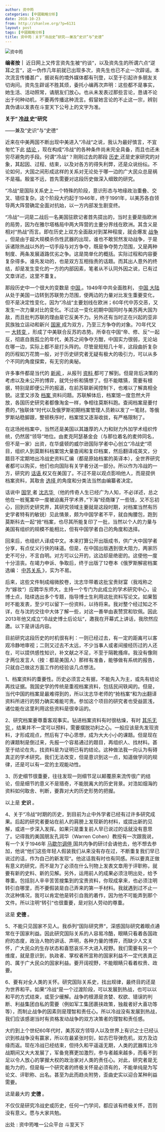 ```yaml
---
author: 资中筠
categories: [中國戰略分析]
date: 2018-10-23
from: http://zhanlve.org/?p=6131
layout: post
tags: [中國戰略分析]
title: 资中筠：关于“冷战史”研究——兼及“史识”与“史德”
---
```


<div id="entry">
<div class="at-above-post addthis_tool" data-url="http://zhanlve.org/?p=6131">
</div>
<p>
<img alt="资中筠" class="aligncenter" src="http://xgmyd.com/wp-content/uploads/2015/04/%E8%B5%84%E4%B8%AD%E7%AD%A01.jpg"/>
</p>
<p>
</p>
<p>
</p>
<p>
<span style="font-size: 12pt;">
<strong>
    编者按｜
   </strong>
   近日网上又传言资先生被”约谈”，以及资先生的所谓六点”逆耳之言”，这一伪作几年前就已出现多次，资先生也已不止一次辟谣。本次流言传播甚广，据说有的境外媒体都有刊登，以至于引起许多朋友关切询问。资先生辟谣不胜其烦，委托小编再次声明：这些都不是事实，她生活、活动照常，请朋友们放心。也从未发表过那些言论，恳请不论出于何种动机，不要再传播这种流言。假冒她言论的不止这一宗，辨别真伪请以发表在斗室天下公号上的文字为准。
  </span>
</p>
<p>
<span style="font-size: 12pt;">
<strong>
</strong>
</span>
</p>
<p>
<span style="font-size: 12pt;">
<strong>
    关于”
    <a class="st_tag internal_tag" href="https://www.bannedbook.org/bnews/tag/%E5%86%B7%E6%88%98/" rel="tag" title="标签 冷战 下的日志">
     冷战
    </a>
    史”研究
   </strong>
</span>
</p>
<p>
<span style="font-size: 12pt;">
   ——兼及”史识”与”史德”
  </span>
</p>
<p>
</p>
<p>
<span style="font-size: 12pt;">
   近来在中美两国不断出现中美进入”冷战”之说，我认为最好慎言，不宜匆忙下此
   <a class="st_tag internal_tag" href="https://www.bannedbook.org/bnews/tag/%E7%BB%93%E8%AE%BA/" rel="tag" title="标签 结论 下的日志">
    结论
   </a>
   ，现在构成”冷战”的各种条件尚未完全具备，而且也还未穷尽避免的手段。何谓”冷战”？刚刚过去的那段
   <a class="st_tag internal_tag" href="https://www.bannedbook.org/bnews/tag/%E5%8E%86%E5%8F%B2/" rel="tag" title="标签 历史 下的日志">
    历史
   </a>
   还是史家研究的对象，其起因、过程、结束，以及对各方的得失利弊，还是众说纷纭。不论如何，大国之间形成这样的关系对无论处于哪一边的广大民众总是祸不是福。殷鉴不远，首先需要对这段历史做深入细致的研究。
  </span>
</p>
<p>
</p>
<p>
<span style="font-size: 12pt;">
   ”冷战”是国际关系史上一个特殊的阶段，意识形态与地缘政治重叠、交叉、错综复杂。这个阶段大约起于1946年，终于1991年，以美苏各自领导两大阵营确定全面对抗始，以一方内部发生剧变终。
  </span>
</p>
<p>
</p>
<p>
<span style="font-size: 12pt;">
   “冷战”一词是二战后一名美国驻欧记者首先提出的，当时主要是指欧洲的局势，因为在雅尔塔格局中两大阵营的主要分界线在欧洲。其含义是相对”热战”而言。即在历史上双方全面敌对到某种程度，就会爆发
   <a class="st_tag internal_tag" href="https://www.bannedbook.org/bnews/tag/%E6%88%98%E4%BA%89/" rel="tag" title="标签 战争 下的日志">
    战争
   </a>
   。但是由于超大规模杀伤性武器的出现，谁也不敢贸然发动战争，于是诉诸除热战以外的一切手段与对方争夺，既是争夺势力范围，又是两种制度、两条发展道路优劣之争。这是简单化的概括。实际过程和内容要复杂得多。谁先发动的，也是双方互相指责的话题。而其出人意外的终结，却是发生变化的一方的内部因素，笔者从不认同外因之说，已有过文章详述，这里不重复。
  </span>
</p>
<p>
</p>
<p>
<span style="font-size: 12pt;">
   那段历史中一个很大的变数是
   <span class="wp_keywordlink_affiliate">
<a href="https://www.bannedbook.org/bnews/" title="中国">
     中国
    </a>
</span>
   。1949年中共全面胜利，
   <a class="st_tag internal_tag" href="https://www.bannedbook.org/bnews/tag/%E4%B8%AD%E5%9B%BD/" rel="tag" title="标签 中国 下的日志">
    中国
   </a>
<span class="wp_keywordlink_affiliate">
<a href="https://www.bannedbook.org/bnews/" title="大陆">
     大陆
    </a>
</span>
   从处于美国一边转到苏联势力范围，使两边的力量对比发生重要变化，但不是决定性变化，因为”冷战”主要划线在欧洲；60年代中苏交恶，又发生一次力量对比的变化。不过这一变化初期中国同时与美苏两大国为敌，而且批判苏联的理由是它反美不力。另外还有当时正在兴起的亚非民族独立运动和新兴
   <a class="st_tag internal_tag" href="https://www.bannedbook.org/bnews/tag/%E5%9B%BD%E5%AE%B6/" rel="tag" title="标签 国家 下的日志">
    国家
   </a>
   成为双方，乃至三方争夺的对象。70年代又一
   <span class="wp_keywordlink">
<a href="https://www.bannedbook.org/forum2/topic893.html" rel="noopener" target="_blank" title="大转变  后共产主义与后社会主义研究">
     大转变
    </a>
</span>
   ，形成了中美联合反苏的态势。所幸在中国”帝、修、反”一起反，彻底自我孤立的年代，美苏之间争夺方酣，中国实力很弱，无论站在哪一边，实际上都不是打头阵的。尽管是短短几十年，这段曲折复杂的历程如万花筒一般，对于历史研究者无疑有极大的吸引力，可以从多个不同的角度探索，有无穷的奥秘。
  </span>
</p>
<div class="in-article-ad">
<div class="in-article-ad-label">
</div>
<div class="postads" id="bnews-single-1">
</div>
</div>
<p>
<span style="font-size: 12pt;">
   许多事件都是当代的
   <span class="wp_keywordlink_affiliate">
<a href="https://www.bannedbook.org/" title="新闻">
     新闻
    </a>
</span>
   ，从报刊
   <a class="st_tag internal_tag" href="https://www.bannedbook.org/bnews/tag/%E8%B5%84%E6%96%99/" rel="tag" title="标签 资料 下的日志">
    资料
   </a>
   都可了解到。但是背后决策的考虑以及未公开的博弈，就凭分析和猜想了。但不能瞎猜，需要有根据，特别是即便公开的报道，在前苏联新闻控制下，也难以了解真相全貌。这里又涉及
   <a class="st_tag internal_tag" href="https://www.bannedbook.org/bnews/tag/%E6%A1%A3%E6%A1%88/" rel="tag" title="标签 档案 下的日志">
    档案
   </a>
   资料问题。苏联解体后，档案馆一度忽然大开放，各国历史研究者都像淘金一样，争相往莫斯科跑。查阅档案是要付费的，”独联体”时代以及俄罗斯初期档案管理人员赖以发了一笔财。等俄罗斯站稳脚跟，整顿秩序时，档案馆又逐渐收拢，有严格限制了。
  </span>
</p>
<p>
</p>
<p>
<span style="font-size: 12pt;">
   在这场抢档案中，当然还是美国以其雄厚的人力和财力外加学术组织传统，仍然居”领导”地位。由麦克阿瑟基金会（与那位着名的麦帅同名，但不是一家）出资，在华盛顿的威尔逊国际学者中心创立”冷战史”项目，组织人到莫斯科档案馆大量查阅和复印档案，然后翻译成英文，分题目不定期地出冷战史资料汇编（都是原始档案的英译本），全世界研究者都可以购买，他们也向国际有关学者分送一部分。所以作为冷战的一方，研究的
   <span class="wp_keywordlink">
<a href="https://www.bannedbook.org/forum11/topic306.html" rel="noopener" target="_blank" title="禁片：党文化的话语系统">
     话语
    </a>
</span>
   权又在美国了。不过不是以观点影响他人，而是提供档案资料，其取舍
   <span class="wp_keywordlink">
<a href="https://www.bannedbook.org/forum11/topic283.html" rel="noopener" target="_blank" title="禁片：电影 《选择》">
     选择
    </a>
</span>
   的角度和分类法当然由编纂者决定。
  </span>
</p>
<p>
</p>
<p>
<span style="font-size: 12pt;">
   话说中
   <span class="wp_keywordlink">
<a href="https://www.bannedbook.org/forum24/" rel="noopener" target="_blank" title="国学传统文化禁书">
     国学
    </a>
</span>
   者
   <a class="st_tag internal_tag" href="https://www.bannedbook.org/bnews/tag/%E6%B2%88%E5%BF%97%E5%8D%8E/" rel="tag" title="标签 沈志华 下的日志">
    沈志华
   </a>
   （他的传奇人生已经广为人知，不必详述，总之他在一桩冤案中一度被迫离开学术界，”下海”经商赚了一些钱，又不忘初心，回到历史研究界，其研究领域主要就是这段时期，对档案当然有历史学者特有的敏锐）见此情景，颇为中国学者不平，就自掏腰包，跑到莫斯科去一起”抢”档案，也尽其所能复印了一批，当然以个人的力量与美国有组织的规模不能相比，但有中国学者自己的角度和选择。
  </span>
</p>
<p>
</p>
<p>
</p>
<p>
<span style="font-size: 12pt;">
   回来后，也组织人译成中文。本来打算公开出版成书，供广大中国学者分享，有点仗义行侠的味道。但是，在中国出版遇到很大阻力，两家历史不可分，不言自明。对方可以公开的，这边却是绝密的。这使他一度十分沮丧。在竭力申诉、争取后，终于出版了12卷本《俄罗斯解密档案选编：
   <span class="wp_keywordlink">
<a href="https://www.bannedbook.org/forum2/topic1410.html" rel="noopener" target="_blank" title="沈志華： 戰後中蘇關係若干問題研究 （人民出版社 2006）">
     中苏关系
    </a>
</span>
   》，实为不易。
  </span>
</p>
<p>
</p>
<p>
</p>
<p>
<span style="font-size: 12pt;">
   后来，这些文件制成缩微胶卷，沈志华带着这批宝贵财富（我戏称之为”嫁妆”）应聘华东师大，主持一个专门为此成立的学术研究中心，设博士点，陆续选出多个专题，指导博士生利用这批资料写论文。如果暂时不能发表，至少可以留下一份资料，以待将来。我对整个经过知之不详，在与沈的交往中大体了解一些，对这一善举由衷赞赏和钦佩。因此2013年他又成立”冷战史博士后论坛”，邀我在开幕式上讲话，我欣然应邀。以下是讲话内容。
  </span>
</p>
<p>
</p>
<p>
<span style="font-size: 12pt;">
   目前研究这段历史的时机很有利：一则已经过去，有一定的距离可以客观冷静地审视；二则又过去不太远，不少当事人或者间接经历过的人还在，可以提供感性知识，补文献之不足，不至于隔靴搔痒。我没有像刚才两位发言人（按：都是美国人）那样有准备，能够做有系统的报告，只就自己做这方面工作的经验谈几点想法。
  </span>
</p>
<div class="in-article-ad">
<div class="in-article-ad-label">
</div>
<div class="postads" id="bnews-single-2">
</div>
</div>
<p>
<span style="font-size: 12pt;">
   1、档案资料的重要性。历史必须言之有据，不能先入为主，或先有结论再找证据。我国史学的传统是重视档案资料，包括民间轶闻的。但是，当代中国的档案是最难得到的，所以沈志华老师的”抢档案”和为出翻译资料所进行的努力确实难能可贵。参加这个项目的研究者也受益匪浅，诸位能在这里利用这些资料是很幸运的。
  </span>
</p>
<p>
</p>
<p>
<span style="font-size: 12pt;">
   2、研究档案要尊重客观事实。钻进档案资料有时很枯燥，有时
   <span class="wp_keywordlink">
<a href="https://www.bannedbook.org/forum11/topic328.html" rel="noopener" target="_blank" title="禁片：与天地人斗 其乐无穷">
     其乐无穷
    </a>
</span>
   ，结果并不一定可以预料，需要摆脱功利之心。一般应该是先发现资料，才形成观点，然后有了中心思想，成为大大小小的课题。但是现在的课题制是倒过来，先报一个容易通过的题目，再组织人、找材料。甚至于结论在先，找资料是为证明已有的结论。这种做法我一向认为有碍真正的学术研究。我们无法改变，但是意识到这一点，知道做学问的规律，还是可以有一定的主观能动性。
  </span>
</p>
<p>
</p>
<p>
<span style="font-size: 12pt;">
   3、历史细节很重要，往往发现一则细节足以颠覆原来流传很广的结论，但是细节的意义不是猎奇，不能脱离大的历史背景。对浩如烟海的资料如何取舍、判断，要靠对大的历史形势的把握。
  </span>
</p>
<p>
</p>
<p>
<span style="font-size: 12pt;">
   以上是
   <strong>
    史识
   </strong>
   。
  </span>
</p>
<p>
</p>
<p>
<span style="font-size: 12pt;">
   4、关于”冷战”时期的历史，到目前为止中外学者已经有过许多研究成果。后起的研究者要站在前人的肩膀上发现新的材料，或提出新的见解，或进一步深入发挥。如果只是重复前人早已说过的话就没有意思了。记得我的美国朋友孔润华（Warren Cohen）教授有一次跟我说，有一个关于1946年
   <span class="wp_keywordlink">
<a href="https://www.bannedbook.org/forum2/topic1140.html" rel="noopener" target="_blank" title="中華民國重要史料初編——對日抗戰時期  第七编 戰后中國 （3） 馬歇爾調停">
     马歇尔调停
    </a>
</span>
   国共内争的研讨会请他去，他不想去参加，他说”他们这些年轻人假装我们从来没有存在过，不断重复我们早已说过的话，作为自己的新发现”。他这话我有时也有同感。所以要真正做有意义的研究，而不是为了必须在什么刊物上发表文章用于评职称，就要有新的史料、新的见解。另外，运用前人的成果必须注明出处，给予尊重。包括别人辛辛苦苦搜集到的宝贵资料，你现成拿来，也必须注明转引自哪里，而不要假装是自己弄来的第一手材料。我就遇到过不止一次这种情况，我可以肯定他是转引自我的着作，因为他不可能弄到那个文件。所以注明”转引”也很重要，是对别人劳动的尊重。
  </span>
</p>
<p>
</p>
<p>
<span style="font-size: 12pt;">
   这是
   <strong>
    史德
   </strong>
   。
  </span>
</p>
<p>
</p>
<p>
<span style="font-size: 12pt;">
   5、不能只见国家不见人。我忝列”国际研究界”，深感国际研究着眼点通常在于国家利益。因此研究国际关系的人容易冷酷，眼睛只看着各国政府的态度，政治人物的讲话、声明，各种力量的博弈，而缺少人文关怀，广大民众的生存状态和喜怒哀乐不大进入视野。我们需要有另一个维度，就是意识到，执政者、掌权者所宣称的国家利益不一定代表真正的、属于广大民众的国家利益。要开阔视野，不能眼睛只看着权贵、政要。
  </span>
</p>
<p>
</p>
<p>
<span style="font-size: 12pt;">
   6、要有对全人类的关怀。研究国际关系史，找出规律，最终目的还是为世界和平。如果”冷战”是一个过渡阶段，可以发展到热战，也可以以和平的方式结束，或至少缓解。战争的根源是贪婪、权欲、错误的判断、利益集团自私的需要（例如军工集团裹挟政策，独裁者好大喜功等等），而制止战争的因素则是理智和责任心。所以冷战没有发展到热战，我们应该感谢当时有资格发动战争的双方决策者的理智和责任感。
  </span>
</p>
<div class="in-article-ad">
<div class="in-article-ad-label">
</div>
<div class="postads" id="bnews-single-3">
</div>
</div>
<p>
<span style="font-size: 12pt;">
   大约到上个世纪60年代时，美苏双方领导人以及世界上有识之士已经认识到核战争没有赢家，所以在最紧张时刻，如古巴导弹危机，双方及边缘而返。现在冷战已经结束，但持久和平遥遥无期，人类的武器库比冷战期间又大大发展了，军备竞赛更加激烈，参与者越来越多，而看不到足以令人放心的掌握大权的政治家对人类的责任心。对此，研究者是无能为力的，但是每一个研究者的终极关怀是必须有的，不能单纯是为写论文、评职称、出名。甚至为此而趋炎附势，歪曲史实以迎合某种利益需要。
  </span>
</p>
<p>
</p>
<p>
<span style="font-size: 12pt;">
   这是最大的
   <strong>
    史德
   </strong>
   。
  </span>
</p>
<p>
</p>
<p>
<span style="font-size: 12pt;">
   不仅仅是研究冷战史或历史，任何一门学问，都应该有终极关怀，否则没有意义。愿与大家共勉。
  </span>
</p>
<p>
</p>
<p>
<span style="font-size: 12pt;">
   出处 : 资中筠唯一公众平台 斗室天下
  </span>
</p>
<p>
</p>
<!-- AddThis Advanced Settings above via filter on the_content -->
<!-- AddThis Advanced Settings below via filter on the_content -->
<!-- AddThis Advanced Settings generic via filter on the_content -->
<!-- AddThis Share Buttons above via filter on the_content -->
<!-- AddThis Share Buttons below via filter on the_content -->
<div class="at-below-post addthis_tool" data-url="http://zhanlve.org/?p=6131">
</div>
<!-- AddThis Share Buttons generic via filter on the_content -->
</div>
